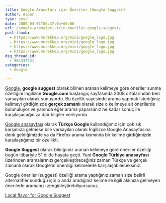 ```yaml
---
title: Google Aramaları için Öneriler (Google Suggest)
author: Alper
type: post
date: 2009-04-01T06:47:04+00:00
url: /google-aramalari-icin-oneriler-google-suggest/
post-thumb:
  - https://www.murekkep.org/mini/google_logo.jpg
  - https://www.murekkep.org/mini/google_logo.jpg
  - https://www.murekkep.org/mini/google_logo.jpg
  - https://www.murekkep.org/mini/google_logo.jpg
dsq_thread_id:
  - 964337331
categories:
  - Google

---
```

[Google][1], **google suggest** olarak bilinen aranan kelimeye göre öneriler sunma özelliğini İngilizce **Google.com** başlangıç sayfasında 2008 ortalarından beri varsayılan olarak sunuyordu. Bu özellik sayesinde arama yapmak istediğiniz kelimeyi girdiğinizde **gerçek zamanlı** olarak size o kelimeye ait önerilerde bulunuluyor ve yanında eğer arama yaparsanız ne kadar sonuç ile karşılaşacağınıza dair bilgiler veriliyordu. 

[Google anasayfası][2] olarak **Türkçe Google** kullandığımız için çok sık karşımıza gelmese bile varsayılan olarak İngilizce Google Anasayfasına denk geldiğimizde ya da Firefox arama kısmında bir kelime girdiğimizde karşılaştığımız bir özellikti. <!--more-->

**Google Suggest** olarak bildiğimiz aranan kelimeye göre öneriler özelliği bugün itibariyle 51 dilde hayata geçti. Yani **Google Türkiye anasayfası** üzerinden aramalarınızı gerçekleştireceğiniz zaman Türkçe ve gerçek zamanlı olarak Google&#8217;ın önerdiği kelimelerle karşılaşabileceksiniz. 

Google öneriler (suggest) özelliği arama yaptığınız zaman size belirli alternatifler sunduğu için o anda aradığınız kelime ile ilgili aklınıza gelmeyen önerilerle aramanızı zenginleştirebiliyorsunuz. 

[Local flavor for Google Suggest][3]

 [1]: http://google.com
 [2]: https://www.murekkep.org/google-anasayfasi-temalandi-231
 [3]: http://googleblog.blogspot.com/2009/03/local-flavor-for-google-suggest.html